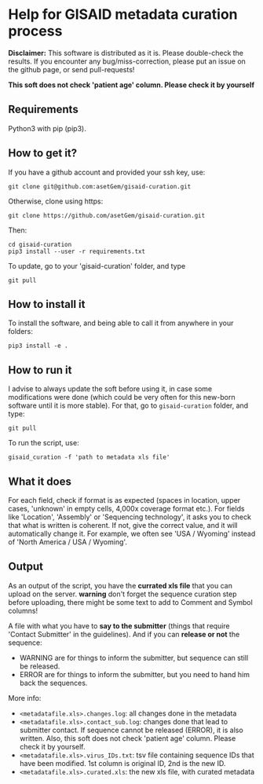 # Help for GISAID metadata curation process

**Disclaimer:** This software is distributed as it is. Please double-check the results.
If you encounter any bug/miss-correction, please put an issue on the github page, or send pull-requests!

**This soft does not check 'patient age' column. Please check it by yourself**

## Requirements

Python3 with pip (pip3).


## How to get it?

If you have a github account and provided your ssh key, use: 

	git clone git@github.com:asetGem/gisaid-curation.git

Otherwise, clone using https:

	git clone https://github.com/asetGem/gisaid-curation.git

Then:

	cd gisaid-curation
	pip3 install --user -r requirements.txt

To update, go to your 'gisaid-curation' folder, and type
	
	git pull

## How to install it

To install the software, and being able to call it from anywhere in your folders:

	pip3 install -e .


## How to run it

I advise to always update the soft before using it, in case some modifications were done (which could be very often for this 
new-born software until it is more stable). For that, go to `gisaid-curation` folder, and type:

	git pull

To run the script, use:

	gisaid_curation -f 'path to metadata xls file'


## What it does

For each field, check if format is as expected (spaces in location, upper cases, 'unknown' in empty cells, 4,000x coverage format etc.). For fields like 'Location', 'Assembly' or 'Sequencing technology', it asks you to check that what is written is coherent. If not, give the correct value, and it will automatically change it. For example, we often see 'USA / Wyoming' instead of 'North America / USA / Wyoming'.



## Output

As an output of the script, you have the **currated xls file** that you can upload on the server. **warning** don't forget the sequence curation step before uploading, there might be some text to add to Comment and Symbol columns!

A file with what you have to **say to the submitter** (things that require 'Contact Submitter' in the guidelines). And if you can **release or not** the sequence:

- WARNING are for things to inform the submitter, but sequence can still be released.
- ERROR are for things to inform the submitter, but you need to hand him back the sequences.


More info:

- `<metadatafile.xls>.changes.log`: all changes done in the metadata
- `<metadatafile.xls>.contact_sub.log`: changes done that lead to submitter contact. If sequence cannot be released (ERROR), it is also written. Also, this soft does not check 'patient age' column. Please check it by yourself.
- `<metadatafile.xls>.virus_IDs.txt`: tsv file containing sequence IDs that have been modified. 1st column is original ID, 2nd is the new ID.
- `<metadatafile.xls>.curated.xls`: the new xls file, with curated metadata


